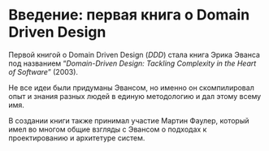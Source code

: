 # Введение: первая книга о Domain Driven Design

Первой книгой о Domain Driven Design (*DDD*) стала книга Эрика Эванса под названием 
“*Domain-Driven Design: Tackling Complexity in the Heart of Software*” (2003).

Не все идеи были придуманы Эвансом, но именно он скомпилировал 
опыт и знания разных людей в единую методологию и дал этому всему имя. 

В создании книги также принимал участие Мартин Фаулер,
который имел во многом общие взгляды с Эвансом
о подходах к проектированию и архитетуре систем.

<SlideCurrentNo class="absolute bottom-[5px] left-1/2 transform -translate-x-1/2 items-center" />
